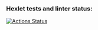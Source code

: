 ### Hexlet tests and linter status:
[![Actions Status](https://github.com/Blazelip/backend-project-6/workflows/hexlet-check/badge.svg)](https://github.com/Blazelip/backend-project-6/actions)